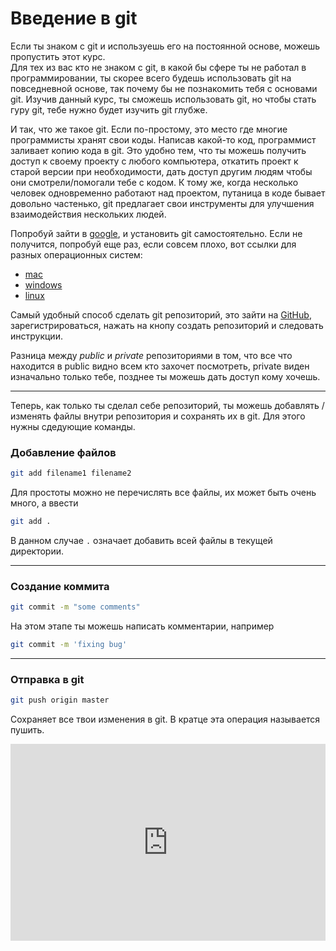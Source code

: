# Введение в git

Если ты знаком с git и используешь его на постоянной основе, можешь пропустить этот курс.  
Для тех из вас кто не знаком с git, в какой бы сфере ты не работал в программировании, ты скорее всего будешь использовать git на повседневной основе, так почему бы не познакомить тебя с основами git. Изучив данный курс, ты сможешь использовать git, но чтобы стать гуру git, тебе нужно будет изучить git глубже.

И так, что же такое git. Если по-простому, это место где многие программисты хранят свои коды. Написав какой-то код, программист заливает копию кода в git. Это удобно тем, что ты можешь получить доступ к своему проекту с любого компьютера, откатить проект к старой версии при необходимости, дать доступ другим людям чтобы они смотрели/помогали тебе с кодом. К тому же, когда несколько человек одновременно работают над проектом, путаница в коде бывает довольно частенько, git предлагает свои инструменты для улучшения взаимодействия нескольких людей.


Попробуй зайти в [google](https://google.com), и установить git самостоятельно. Если не получится, попробуй еще раз, если совсем плохо, вот ссылки для разных операционных систем:
- [mac](http://git-scm.com/download/mac)
- [windows](http://msysgit.github.io/)
- [linux](http://git-scm.com/book/en/Getting-Started-Installing-Git)

Самый удобный способ сделать git репозиторий, это зайти на [GitHub](http://github.com), зарегистрироваться, нажать на кнопу создать репозиторий и следовать инструкции.

Разница между _public_ и _private_ репозиториями в том, что все что находится в public видно всем кто захочет посмотреть, private виден изначально только тебе, позднее ты можешь дать доступ кому хочешь. 

____

Теперь, как только ты сделал себе репозиторий, ты можешь добавлять / изменять файлы внутри репозитория и сохранять их в git. Для этого нужны сдедующие команды.

### Добавление файлов
 ```sh
 git add filename1 filename2
 ```
 Для простоты можно не перечислять все файлы, их может быть очень много, а ввести
 ```sh
git add .
```
В данном случае `.` означает добавить всей файлы в текущей директории.

___

### Создание коммита
```sh
git commit -m "some comments"
```
На этом этапе ты можешь написать комментарии, например
```sh
git commit -m 'fixing bug'
```

___

### Отправка в git
```sh
git push origin master
```
Сохраняет все твои изменения в git. В кратце эта операция называется пушить.   
 
 
<iframe width="100%" height="315" src="https://www.youtube.com/embed/3RjQznt-8kE" frameborder="0" allow="accelerometer; autoplay; encrypted-media; gyroscope; picture-in-picture" allowfullscreen></iframe>     

